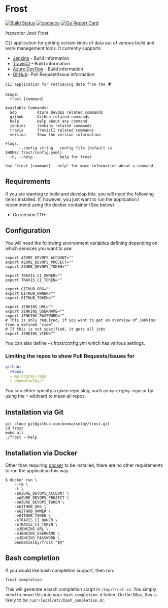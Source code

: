 # Frost

[![Build Status](https://travis-ci.org/benmatselby/frost.png?branch=master)](https://travis-ci.org/benmatselby/frost)
[![codecov](https://codecov.io/gh/benmatselby/frost/branch/master/graph/badge.svg)](https://codecov.io/gh/benmatselby/frost)
[![Go Report Card](https://goreportcard.com/badge/github.com/benmatselby/frost?style=flat-square)](https://goreportcard.com/report/github.com/benmatselby/frost)

_Inspector Jack Frost_

CLI application for getting certain kinds of data out of various build and work management tools. It currently supports

* [Jenkins](http://jenkins.io) - Build information
* [TravisCI](https://travis-ci.org) - Build information
* [Azure DevOps](https://azure.microsoft.com/en-us/solutions/devops/) - Build information
* [GitHub](https://github.com)- Pull Request/Issue information

```output
CLI application for retrieving data from the 🌍

Usage:
  frost [command]

Available Commands:
  ado         Azure DevOps related commands
  github      GitHub related commands
  help        Help about any command
  jenkins     Jenkins related commands
  travis      TravisCI related commands
  version     Show the version information

Flags:
      --config string   config file (default is $HOME/.frost/config.yaml)
  -h, --help            help for frost

Use "frost [command] --help" for more information about a command.
```

## Requirements

If you are wanting to build and develop this, you will need the following items installed. If, however, you just want to run the application I recommend using the docker container (See below)

* Go version 1.11+

## Configuration

You will need the following environment variables defining depending on which services you want to use:

```shell
export AZURE_DEVOPS_ACCOUNT=""
export AZURE_DEVOPS_PROJECT=""
export AZURE_DEVOPS_TOKEN=""

export TRAVIS_CI_OWNER=""
export TRAVIS_CI_TOKEN=""

export GITHUB_ORG=""
export GITHUB_OWNER=""
export GITHUB_TOKEN=""

export JENKINS_URL=""
export JENKINS_USERNAME=""
export JENKINS_PASSWORD=""
# This is only required, if you want to get an overview of Jenkins from a defined "view".
# If this is not specified, it gets all jobs
export JENKINS_VIEW=""
```

You can also define ~/.frost/config.yml which has various settings.

### Limiting the repos to show Pull Requests/Issues for

```yml
github:
  repos:
  - my-org/my-repo
  - benmatselby/*
```

You can either specify a given repo slug, such as `my-org/my-repo` or by using the `*` wildcard to mean all repos.

## Installation via Git

```shell
git clone git@github.com:benmatselby/frost.git
cd frost
make all
./frost --help
```

## Installation via Docker

Other than requiring [docker](http://docker.com) to be installed, there are no other requirements to run the application this way

```shell
$ docker run \
    --rm \
    -t \
    -eAZURE_DEVOPS_ACCOUNT \
    -eAZURE_DEVOPS_PROJECT \
    -eAZURE_DEVOPS_TOKEN \
    -eGITHUB_ORG \
    -eGITHUB_OWNER \
    -eGITHUB_TOKEN \
    -eTRAVIS_CI_OWNER \
    -eTRAVIS_CI_TOKEN \
    -eJENKINS_URL \
    -eJENKINS_USERNAME \
    -eJENKINS_PASSWORD \
    benmatselby/frost "$@"
```

## Bash completion

If you would like bash completion support, then run:

```shell
frost completion
```

This will generate a bash completion script in `/tmp/frost.sh`. You simply need to move this into your `bash_completion.d` folder. On the Mac, this is likely to be `/usr/local/etc/bash_completion.d/`.
